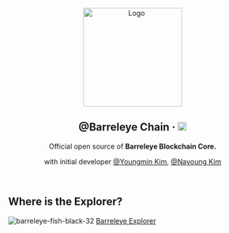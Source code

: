 <br />

<div align="center">
  <a href="https://github.com/toss/nestjs-aop">
    <img src="https://github.com/k930503/k930503/assets/48827393/15d2445b-b46f-4056-92c8-6ec18115f29e" alt="Logo"  height="200">
  </a>

  <br />

  <h2>@Barreleye Chain &middot; <img src="https://img.shields.io/badge/Go-1.18.10-success" alt="go version" height="18"/></h2>

  <p align="center">
   Official open source of <b>Barreleye Blockchain Core. </b>

 
  with initial developer [@Youngmin Kim](https://github.com/k930503), [@Nayoung Kim](https://github.com/usiyoung)

  
</a></h6>
  </p>
</div>

<br>

## Where is the Explorer?
![barreleye-fish-black-32](https://github.com/barreleye-labs/barreleye/assets/48827393/c277ed0b-f82d-4474-a3d2-7dcaa3d60e46) [Barreleye Explorer](https://github.com/barreleye-labs/barreleye-explorer)

